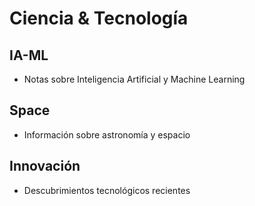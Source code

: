 # Ciencia & Tecnología

## IA-ML
- Notas sobre Inteligencia Artificial y Machine Learning

## Space
- Información sobre astronomía y espacio

## Innovación
- Descubrimientos tecnológicos recientes
